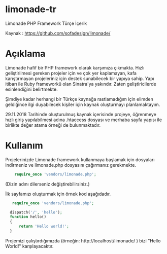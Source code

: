 # limonade-tr
Limonade PHP Framework Türçe İçerik

Kaynak : https://github.com/sofadesign/limonade/

# Açıklama 

Limonade hafif bir PHP framework olarak karşımıza çıkmakta. Hızlı geliştirilmesi gereken projeler için ve çok yer kaplamayan, kafa karıştırmayan projeleriniz için destek sunabilecek bir yapıya sahip. Yapı itibarı ile Ruby frameworkü olan Sinatra'ya yakındır. Zaten geliştiricilerde esinlendiğini belirtmekte.

Şimdiye kadar herhangi bir Türkçe kaynağa rastlamadığım için elimden geldiğince ilgi duyabilecek kişiler için kaynak oluşturmayı planlamaktayım.

29.11.2018 Tarihinde oluşturulmuş kaynak içerisinde projeye, öğrenmeye hızlı giriş yapılabilmesi adına .htaccess dosyası ve merhaba sayfa yapısı ile birlikte değer atama örneği de bulunmaktadır.

# Kullanım

Projelerinizde Limonade framework kullanmaya başlamak için dosyaları indirmeniz ve limonade.php dosyasını çağırmanız gerekmekte.

```php
    require_once 'vendors/limonade.php';
```
(Dizin adını dilerseniz değiştirebilirsiniz.)

İlk sayfamızı oluşturmak için örnek kod aşağıdadır.

```php
   require_once 'vendors/limonade.php';

  dispatch('/', 'hello');
  function hello()
  {
      return 'Hello world!';
  }
```

Projemizi çalıştırdığımızda (örneğin: http://localhost/limonade/ ) bizi "Hello World!" karşılayacaktır.

